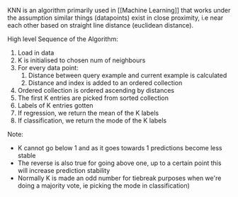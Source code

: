 KNN is an algorithm primarily used in [[Machine Learning]] that works under the assumption similar things (datapoints) exist in close proximity, i.e near each other based on straight line distance (euclidean distance).

High level Sequence of the Algorithm:
1. Load in data
2. K is initialised to chosen num of neighbours
3. For every data point:
	1. Distance between query example and current example is calculated
	2. Distance and index is added to an ordered collection
4. Ordered collection is ordered ascending by distances
5. The first K entries are picked from sorted collection
6. Labels of K entries gotten
7. If regression, we return the mean of the K labels
8. If classification, we return the mode of the K labels


Note:
- K cannot go below 1 and as it goes towards 1 predictions become less stable
- The reverse is also true for going above one, up to a certain point this will increase prediction stability
- Normally K is made an odd number for tiebreak purposes when we're doing a majority vote, ie picking the mode in classification)